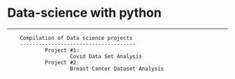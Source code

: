 # Data-science with python
--------------------------
		Compilation of Data science projects
		-------------------------------------
				Project #1:
						Covid Data Set Analysis
				Project #2:   
						Breast Cancer Dataset Analysis
        
